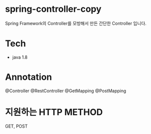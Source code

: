 # spring-controller-copy
Spring Framework의 Controller를 모방해서 만든 간단한 Controller 입니다.

# Tech
- java 1.8

# Annotation
@Controller
@RestController 
@GetMapping
@PostMapping

# 지원하는 HTTP METHOD
GET, POST


